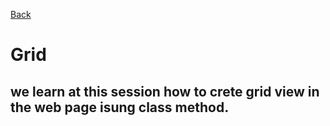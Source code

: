 [Back](../README.md)
# Grid
## we learn at this session how to crete grid view in the web page isung class method.